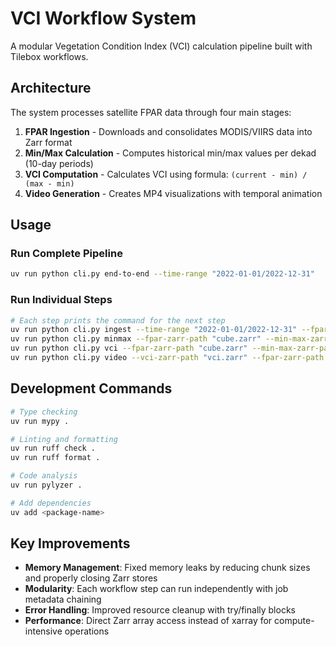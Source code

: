 # VCI Workflow System

A modular Vegetation Condition Index (VCI) calculation pipeline built with Tilebox workflows.

## Architecture

The system processes satellite FPAR data through four main stages:

1. **FPAR Ingestion** - Downloads and consolidates MODIS/VIIRS data into Zarr format
2. **Min/Max Calculation** - Computes historical min/max values per dekad (10-day periods)
3. **VCI Computation** - Calculates VCI using formula: `(current - min) / (max - min)`
4. **Video Generation** - Creates MP4 visualizations with temporal animation

## Usage

### Run Complete Pipeline

```bash
uv run python cli.py end-to-end --time-range "2022-01-01/2022-12-31"
```

### Run Individual Steps

```bash
# Each step prints the command for the next step
uv run python cli.py ingest --time-range "2022-01-01/2022-12-31" --fpar-zarr-path "cube.zarr"
uv run python cli.py minmax --fpar-zarr-path "cube.zarr" --min-max-zarr-path "minmax.zarr"
uv run python cli.py vci --fpar-zarr-path "cube.zarr" --min-max-zarr-path "minmax.zarr" --vci-zarr-path "vci.zarr"
uv run python cli.py video --vci-zarr-path "vci.zarr" --fpar-zarr-path "cube.zarr"
```

## Development Commands

```bash
# Type checking
uv run mypy .

# Linting and formatting
uv run ruff check .
uv run ruff format .

# Code analysis
uv run pylyzer .

# Add dependencies
uv add <package-name>
```

## Key Improvements

- **Memory Management**: Fixed memory leaks by reducing chunk sizes and properly closing Zarr stores
- **Modularity**: Each workflow step can run independently with job metadata chaining
- **Error Handling**: Improved resource cleanup with try/finally blocks
- **Performance**: Direct Zarr array access instead of xarray for compute-intensive operations
